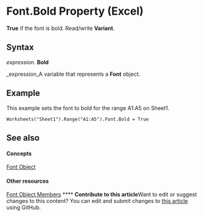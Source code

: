 
# Font.Bold Property (Excel)

 **True** if the font is bold. Read/write **Variant**.


## Syntax

 _expression_. **Bold**

 _expression_A variable that represents a  **Font** object.


## Example

This example sets the font to bold for the range A1:A5 on Sheet1.


```
Worksheets("Sheet1").Range("A1:A5").Font.Bold = True
```


## See also


#### Concepts


 [Font Object](f4788ba4-1c4c-2f03-4d73-194bc9316825.md)
#### Other resources


 [Font Object Members](537d89ae-59c5-0420-029a-32a2c385f02c.md)
****   **Contribute to this article**Want to edit or suggest changes to this content? You can edit and submit changes to  [this article](https://github.com/jhershey00/VBA_Excel_Test/OpenXMLCon/articles/7343989f-f973-0b1d-e595-c625ef2e0c15.md) using GitHub.

